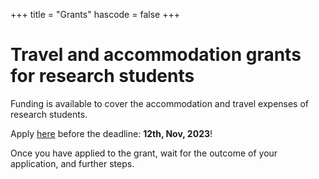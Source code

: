 +++
title = "Grants"
hascode = false
+++

# Travel and accommodation grants for research students

Funding is available to cover the accommodation and travel expenses of research students. 

Apply [here](https://docs.google.com/forms/d/1kA7bozLmHlX5iX4BhGjRNoYKn770ZmM3CMFj6_qlSdU/edit?ts=64f6b916) before
the deadline: **12th, Nov, 2023**!

Once you have applied to the grant, wait for the outcome of your application, and further steps.
